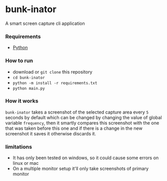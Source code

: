 # bunk-inator
A smart screen capture cli application

### Requirements
- [Python](https://python.org)

### How to run
- download or `git clone` this repository
- `cd bunk-inator`
- `python -m install -r requirements.txt`
- `python main.py`

### How it works 
`bunk-inator` takes a screenshot of the selected capture area every `5` seconds by default
which can be changed by changing the value of global variable `frequency`, then it smartly compares
this screenshot with the one that was taken before this one and if there is a change in the new
screenshot it saves it otherwise discards it.

### limitations
- It has only been tested on windows, so it could cause some errors on linux or mac
- On a multiple monitor setup it'll only take screenshots of primary monitor